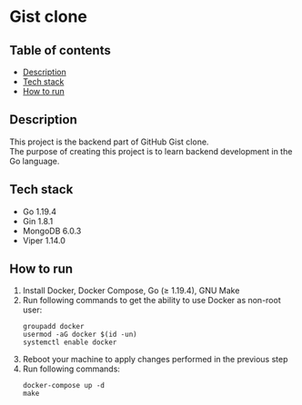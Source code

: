 # Gist clone

## Table of contents

* [Description](#description)
* [Tech stack](#tech-stack)
* [How to run](#how-to-run)

## Description

This project is the backend part of GitHub Gist clone.\
The purpose of creating this project is to learn backend development in the Go language.

## Tech stack

* Go 1.19.4
* Gin 1.8.1
* MongoDB 6.0.3
* Viper 1.14.0

## How to run

1. Install Docker, Docker Compose, Go (≥ 1.19.4), GNU Make
2. Run following commands to get the ability to use Docker as non-root user:
    ```
    groupadd docker
    usermod -aG docker $(id -un)
    systemctl enable docker
    ```
3. Reboot your machine to apply changes performed in the previous step
4. Run following commands:
    ```
    docker-compose up -d
    make
    ```
